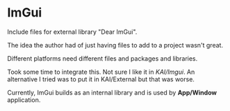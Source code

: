# ImGui

Include files for external library "Dear ImGui". 

The idea the author had of just having files to add to a project wasn't great.

Different platforms need different files and packages and libraries.

Took some time to integrate this. Not sure I like it in *KAI/Imgui*. An alternative I tried was to put it in KAI/External but that was worse.

Currently, ImGui builds as an internal library and is used by **App/Window** application.

